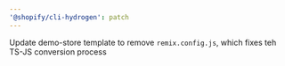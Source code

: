 ```yaml
---
'@shopify/cli-hydrogen': patch
---
```


Update demo-store template to remove `remix.config.js`, which fixes teh TS-JS conversion process
